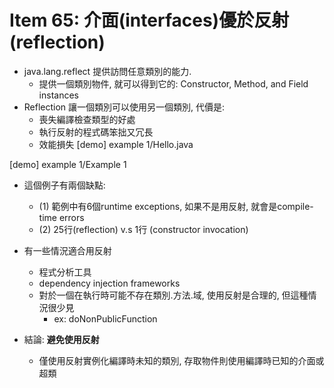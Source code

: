 # Item 65: 介面(interfaces)優於反射(reflection)

* java.lang.reflect 提供訪問任意類別的能力.
  * 提供一個類別物件, 就可以得到它的: Constructor, Method, and Field instances
* Reflection 讓一個類別可以使用另一個類別, 代價是:
  * 喪失編譯檢查類型的好處
  * 執行反射的程式碼笨拙又冗長
  * 效能損失 [demo] example 1/Hello.java

[demo] example 1/Example 1
* 這個例子有兩個缺點:
  * (1) 範例中有6個runtime exceptions, 如果不是用反射, 就會是compile-time errors
  * (2) 25行(reflection) v.s 1行 (constructor invocation)

* 有一些情況適合用反射
  * 程式分析工具
  * dependency injection frameworks
  * 對於一個在執行時可能不存在類別.方法.域, 使用反射是合理的, 但這種情況很少見
    * ex: doNonPublicFunction

* 結論: **避免使用反射**
  * 僅使用反射實例化編譯時未知的類別, 存取物件則使用編譯時已知的介面或超類